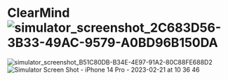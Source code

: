# ClearMind![simulator_screenshot_2C683D56-3B33-49AC-9579-A0BD96B150DA](https://user-images.githubusercontent.com/68505926/220291480-c37f6028-9c90-4e36-844d-db54cff50ae7.png)
![simulator_screenshot_B51C80DB-B34E-4E97-91A2-80C88FE688D2](https://user-images.githubusercontent.com/68505926/220291694-082dabb5-3eb5-4986-bf23-6a9092341631.png)
![Simulator Screen Shot - iPhone 14 Pro - 2023-02-21 at 10 36 46](https://user-images.githubusercontent.com/68505926/220291719-0cbb5bff-e722-4070-b38e-54208de1c011.png)

